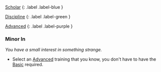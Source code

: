 
[Scholar](Game/Character-Development#Scholar)
{: .label .label-blue }

[Discipline](Game/Character-Development#Discipline)
{: .label .label-green }

[Advanced](Game/Character-Development#Advanced)
{: .label .label-purple }
### Minor In
*You have a small interest in something strange.*
* Select an [Advanced](Game/Character-Development#Advanced) training that you know, you don't have to have the [Basic](Game/Character-Development#Basic) required.

